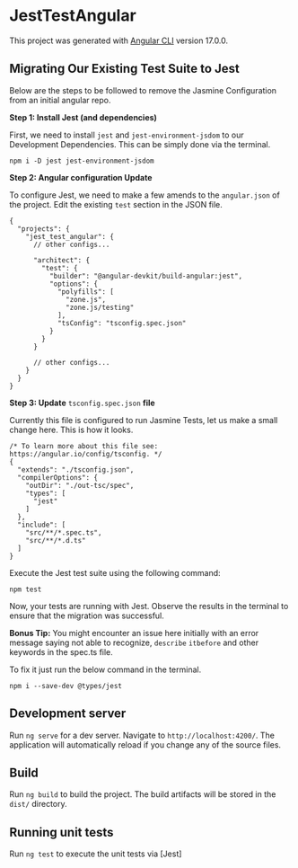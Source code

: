 # JestTestAngular

This project was generated with [Angular CLI](https://github.com/angular/angular-cli) version 17.0.0.

## Migrating Our Existing Test Suite to Jest

Below are the steps to be followed to remove the Jasmine Configuration from an initial angular repo.

**Step 1: Install Jest (and dependencies)**

First, we need to install `jest` and `jest-environment-jsdom` to our Development Dependencies. This can be simply done via the terminal.

```plaintext
npm i -D jest jest-environment-jsdom
```

**Step 2: Angular configuration Update**

To configure Jest, we need to make a few amends to the `angular.json` of the project. Edit the existing `test` section in the JSON file.

```plaintext
{
  "projects": {
    "jest_test_angular": {
      // other configs...

      "architect": {
        "test": {
          "builder": "@angular-devkit/build-angular:jest",
          "options": {
            "polyfills": [
              "zone.js",
              "zone.js/testing"
            ],
            "tsConfig": "tsconfig.spec.json"
          }
        }
      }

      // other configs...
    }
  }
}
```

**Step 3: Update** `tsconfig.spec.json` **file**

Currently this file is configured to run Jasmine Tests, let us make a small change here. This is how it looks.

```plaintext
/* To learn more about this file see: https://angular.io/config/tsconfig. */
{
  "extends": "./tsconfig.json",
  "compilerOptions": {
    "outDir": "./out-tsc/spec",
    "types": [
      "jest"
    ]
  },
  "include": [
    "src/**/*.spec.ts",
    "src/**/*.d.ts"
  ]
}
```

Execute the Jest test suite using the following command:

```plaintext
npm test
```

Now, your tests are running with Jest. Observe the results in the terminal to ensure that the migration was successful.

**Bonus Tip:** You might encounter an issue here initially with an error message saying not able to recognize, `describe` `itbefore` and other keywords in the spec.ts file.

To fix it just run the below command in the terminal.

```plaintext
npm i --save-dev @types/jest
```

## Development server

Run `ng serve` for a dev server. Navigate to `http://localhost:4200/`. The application will automatically reload if you change any of the source files.

## Build

Run `ng build` to build the project. The build artifacts will be stored in the `dist/` directory.

## Running unit tests

Run `ng test` to execute the unit tests via [Jest]
